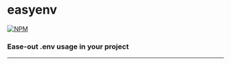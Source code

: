 # easyenv
[![NPM](https://nodei.co/npm/@top-tools/easyenv.png)](https://npmjs.org/package/@top-tools/easyenv)

### Ease-out .env usage in your project
***
